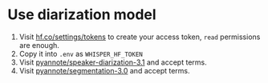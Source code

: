 # Use diarization model

1. Visit [hf.co/settings/tokens](https://hf.co/settings/tokens) to create your access token, `read` permissions are enough.
2. Copy it into `.env` as `WHISPER_HF_TOKEN`
3. Visit [pyannote/speaker-diarization-3.1](https://huggingface.co/pyannote/speaker-diarization-3.1) and accept terms.
4. Visit [pyannote/segmentation-3.0](https://huggingface.co/pyannote/segmentation-3.0) and accept terms.